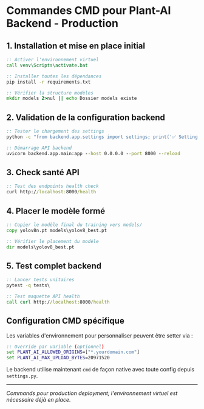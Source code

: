 # Commandes CMD pour Plant-AI Backend - Production

## 1. Installation et mise en place initial

```cmd
:: Activer l'environnement virtuel
call venv\Scripts\activate.bat

:: Installer toutes les dépendances
pip install -r requirements.txt

:: Vérifier la structure modèles
mkdir models 2>nul || echo Dossier models existe
```

## 2. Validation de la configuration backend

```cmd
:: Tester le chargement des settings
python -c "from backend.app.settings import settings; print('✅ Settings loaded')"

:: Démarrage API backend
uvicorn backend.app.main:app --host 0.0.0.0 --port 8000 --reload
```

## 3. Check santé API
```cmd
:: Test des endpoints health check
curl http://localhost:8000/health
```

## 4. Placer le modèle formé
```cmd
:: Copier le modèle final du training vers models/
copy yolov8n.pt models\yolov8_best.pt

:: Vérifier le placement du modèle
dir models\yolov8_best.pt
```

## 5. Test complet backend
```cmd
:: Lancer tests unitaires
pytest -q tests\

:: Test maquette API health
call curl http://localhost:8000/health
```

## Configuration CMD spécifique

Les variables d'environnement pour personnaliser peuvent être setter via :
```cmd
:: Override par variable (optionnel)
set PLANT_AI_ALLOWED_ORIGINS=["*.yourdomain.com"]
set PLANT_AI_MAX_UPLOAD_BYTES=20971520
```

Le backend utilise maintenant `cmd` de façon native avec toute config depuis `settings.py`.

---
*Commands pour production deployment; l'environnement virtuel est nécessaire déjà en place.*
